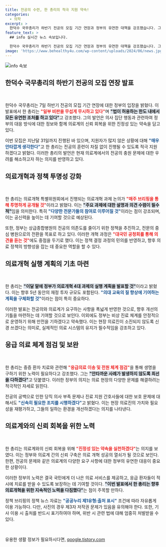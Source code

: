 ```yaml
---
title: 전공의 수련, 한 총리의 적극 지원 약속!
categories:
  - 의학
excerpt: >
  한덕수 국무총리가 하반기 전공의 모집 기간 연장과 정부의 유연한 대책을 강조했습니다. 그는 의료계의 신뢰 회복을 위한 구체적 계획과 응급의료 체계 강화 방안을 밝혔습니다. 지금 의료계가 걱정하는 문제를 해결할 수 있을까요? 클릭해 자세한 내용을 확인해보세요!
feature_text: >
  ## info 실시간 뉴스 속보입니다.

  한덕수 국무총리가 하반기 전공의 모집 기간 연장과 정부의 유연한 대책을 강조했습니다. 그는 의료계의 신뢰 회복을 위한 구체적 계획과 응급의료 체계 강화 방안을 밝혔습니다. 지금 의료계가 걱정하는 문제를 해결할 수 있을까요? 클릭해 자세한 내용을 확인해보세요!
image: 'https://www.behealthy4u.com/wp-content/uploads/2024/06/news.jpg'
---
```


<p><img src="https://www.behealthy4u.com/wp-content/uploads/2024/06/news.jpg" alt="info 속보" /></p>

<h2 data-ke-size="size26">한덕수 국무총리의 하반기 전공의 모집 연장 발표</h2>

<p data-ke-size="size16">&nbsp;</p>

<p>한덕수 국무총리는 7일 하반기 전공의 모집 기간 연장에 대한 정부의 입장을 밝혔다. 이 발표에서 한 총리는 <b><span style="color: #ee2323;">"일부 비판을 무섭게 무시하고 있다"</span></b>며 <b><span style="background-color: #21538527;">"법이 허용하는 한도 내에서 모든 유연한 조처를 하고 있다"</span></b>고 강조했다. 그의 발언은 의사 집단 행동과 관련하여 정부의 대응 방식에 대한 정보와 함께 의료계의 신뢰 회복을 위한 진정성 있는 약속을 담고 있다. </p>

<p>이번 모집은 지난달 31일까지 진행된 바 있으며, 지원자가 많지 않은 상황에 대해 <b><span style="color: #1a5490;">"매우 안타깝게 생각한다"</span></b>고 한 총리는 전공의 훈련이 차질 없이 진행될 수 있도록 적극 지원하겠다고 밝혔다. 이러한 총리의 발언은 현재 의료계에서의 전공의 충원 문제에 대한 우려를 해소하고자 하는 의지를 반영하고 있다.</p>

<h2 data-ke-size="size26">의료개혁과 정책 투명성 강화</h2>

<p data-ke-size="size16">&nbsp;</p>

<p>한 총리는 의료개혁 특별위원회에서 진행되는 의료개혁 과제 논의가 <b><span style="color: #ee2323;">"매주 브리핑을 통해 투명하게 공개될 것"</span></b>이라고 밝혔다. 이는 <b><span style="background-color: #21538527;">"주요 과제에 대한 설명과 의견 수렴이 필수적"</span></b>임을 의미한다. 특히 <b><span style="color: #1a5490;">"다양한 전문가들의 참여로 이루어질 것"</span></b>이라는 점이 강조되며, 이는 공신력을 높이는 데 기여할 것으로 예상된다.</p>

<p>또한, 정부는 상급종합병원의 전공의 의존도를 줄이기 위한 정책을 추진하고, 전문의 중심 병원으로의 전환을 목표로 하고 있다. 이러한 개혁 과정은 <b><span style="color: #ee2323;">"대국민 공청회를 통해 의견을 듣는 것"</span></b>에도 중점을 두기로 했다. 이는 정책 결정 과정의 민의를 반영하고, 향후 의료 정책의 방향성을 잡는 데 중요한 역할을 할 수 있다.</p>

<h2 data-ke-size="size26">의료개혁 실행 계획의 기초 마련</h2>

<p data-ke-size="size16">&nbsp;</p>

<p>한 총리는 <b><span style="background-color: #21538527;">"이달 말에 정부가 의료개혁 4대 과제의 실행 계획을 발표할 것"</span></b>이라고 밝혔다. 이는 향후 5년 동안의 재정 투자 규모도 포함된다. <b><span style="color: #1a5490;">"의대 교육의 질 향상에 기여하는 계획을 구체화할 것"</span></b>이라는 점이 특히 중요하다.</p>

<p>이러한 발표는 전공의와 의료계가 요구하는 사항을 폭넓게 반영한 것으로, 향후 개선의 기틀을 마련하는 데 기여할 것으로 보인다. 이외에도 정부는 비상 진료 체계를 안정적으로 운영하기 위해 만전을 기하겠다고 약속했다. 이는 현장 의료진이 소진되지 않도록 신경 쓰겠다는 의미로, 실제적인 의료 시스템의 유지가 필수적임을 강조하고 있다.</p>

<h2 data-ke-size="size26">응급 의료 체계 점검 및 보완</h2>

<p data-ke-size="size16">&nbsp;</p>

<p>한 총리는 중증 환자 치료와 관련해 <b><span style="color: #ee2323;">"응급의료 이송 및 전원 체계 점검"</span></b>을 통해 생명을 구하기 위한 노력이 필요하다고 강조했다. 그는 <b><span style="background-color: #21538527;">"안타까운 사례가 발생하지 않도록 최선을 다하겠다"</span></b>고 덧붙였다. 이러한 정부의 의지는 의료 현장의 다양한 문제를 해결하려는 적극적인 자세로 읽힌다.</p>

<p>전공의 공백으로 인한 당직 의사 부족 문제나 진료 지원 간호사들에 대한 보호 문제에 대해서도 <b><span style="color: #1a5490;">"신속히 필요한 조치를 시행하겠다"</span></b>고 밝혔다. 이는 현장 의료진의 가치와 필요성을 재평가하고, 그들의 일하는 환경을 개선하겠다는 의지를 나타낸다.</p>

<h2 data-ke-size="size26">의료계와의 신뢰 회복을 위한 노력</h2>

<p data-ke-size="size16">&nbsp;</p>

<p>한 총리는 의료계와의 신뢰 회복을 위해 <b><span style="color: #ee2323;">"진정성 있는 약속을 실천하겠다"</span></b>는 의지를 보였다. 이는 정부와 의료계 간의 신뢰 구축은 의료 개혁 성공의 열쇠가 될 것으로 보인다. 한편, 전공의 문제와 같은 의료계의 다양한 요구 사항에 대한 정부의 유연한 대응이 중요한 상황이다.</p>

<p>이러한 정부의 노력은 결국 국민에게 더 나은 의료 서비스를 제공하고, 응급 환자들이 적시에 치료를 받을 수 있도록 보장하는 데 기여할 것이다. <b><span style="background-color: #21538527;">"이번 발표에서 한 총리는 향후 의료개혁을 위한 지속적인 노력을 다짐했다"</span></b>는 점이 주목할 만하다. </p>

<p>정책 브리핑의 정책 뉴스 자료는 <b><span style="color: #1a5490;">"공공누리 제1유형:출처 표시"</span></b> 조건에 따라 자유롭게 이용 가능하다. 다만, 사진의 경우 제3자 저작권 문제가 있음을 유의해야 한다. 또한, 기사 이용 시 출처를 반드시 표기하여야 하며, 위반 시 관련 법에 대해 엄중히 처벌받을 수 있다. <p data-ke-size="size16">&nbsp;</p></p>
유용한 생활 정보가 필요하시다면, <a href="https://qoogle.tistory.com" rel="dofollow">qoogle.tistory.com</a>



